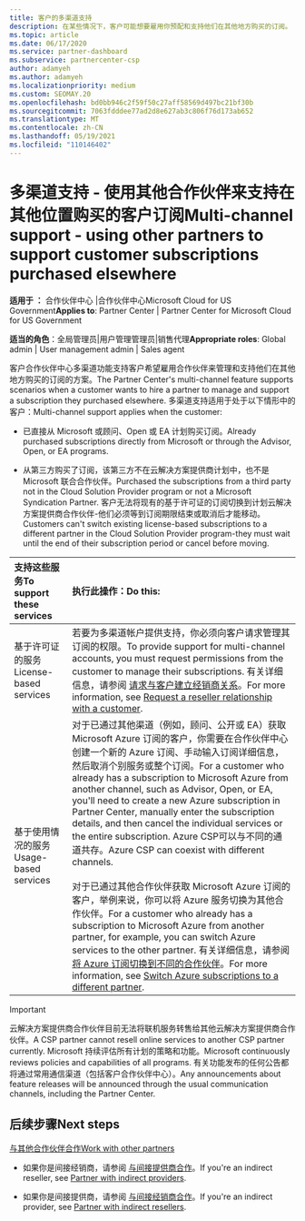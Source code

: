 ```yaml
---
title: 客户的多渠道支持
description: 在某些情况下，客户可能想要雇用你预配和支持他们在其他地方购买的订阅。
ms.topic: article
ms.date: 06/17/2020
ms.service: partner-dashboard
ms.subservice: partnercenter-csp
author: adamyeh
ms.author: adamyeh
ms.localizationpriority: medium
ms.custom: SEOMAY.20
ms.openlocfilehash: bd0bb946c2f59f50c27aff58569d497bc21bf30b
ms.sourcegitcommit: 7063fdddee77ad2d8e627ab3c806f76d173ab652
ms.translationtype: MT
ms.contentlocale: zh-CN
ms.lasthandoff: 05/19/2021
ms.locfileid: "110146402"
---
```

# <a name="multi-channel-support---using-other-partners-to-support-customer-subscriptions-purchased-elsewhere"></a><span data-ttu-id="77e4d-103">多渠道支持 - 使用其他合作伙伴来支持在其他位置购买的客户订阅</span><span class="sxs-lookup"><span data-stu-id="77e4d-103">Multi-channel support - using other partners to support customer subscriptions purchased elsewhere</span></span>

<span data-ttu-id="77e4d-104">**适用于 ：** 合作伙伴中心 |合作伙伴中心Microsoft Cloud for US Government</span><span class="sxs-lookup"><span data-stu-id="77e4d-104">**Applies to**: Partner Center | Partner Center for Microsoft Cloud for US Government</span></span>

<span data-ttu-id="77e4d-105">**适当的角色**：全局管理员|用户管理管理员|销售代理</span><span class="sxs-lookup"><span data-stu-id="77e4d-105">**Appropriate roles**: Global admin | User management admin | Sales agent</span></span>

<span data-ttu-id="77e4d-106">客户合作伙伴中心多渠道功能支持客户希望雇用合作伙伴来管理和支持他们在其他地方购买的订阅的方案。</span><span class="sxs-lookup"><span data-stu-id="77e4d-106">The Partner Center's multi-channel feature supports scenarios when a customer wants to hire a partner to manage and support a subscription they purchased elsewhere.</span></span> <span data-ttu-id="77e4d-107">多渠道支持适用于处于以下情形中的客户：</span><span class="sxs-lookup"><span data-stu-id="77e4d-107">Multi-channel support applies when the customer:</span></span>

- <span data-ttu-id="77e4d-108">已直接从 Microsoft 或顾问、Open 或 EA 计划购买订阅。</span><span class="sxs-lookup"><span data-stu-id="77e4d-108">Already purchased subscriptions directly from Microsoft or through the Advisor, Open, or EA programs.</span></span>

- <span data-ttu-id="77e4d-109">从第三方购买了订阅，该第三方不在云解决方案提供商计划中，也不是 Microsoft 联合合作伙伴。</span><span class="sxs-lookup"><span data-stu-id="77e4d-109">Purchased the subscriptions from a third party not in the Cloud Solution Provider program or not a Microsoft Syndication Partner.</span></span> <span data-ttu-id="77e4d-110">客户无法将现有的基于许可证的订阅切换到计划云解决方案提供商合作伙伴-他们必须等到订阅期限结束或取消后才能移动。</span><span class="sxs-lookup"><span data-stu-id="77e4d-110">Customers can't switch existing license-based subscriptions to a different partner in the Cloud Solution Provider program-they must wait until the end of their subscription period or cancel before moving.</span></span>

|<span data-ttu-id="77e4d-111">支持这些服务</span><span class="sxs-lookup"><span data-stu-id="77e4d-111">To support these services</span></span>  | <span data-ttu-id="77e4d-112">执行此操作：</span><span class="sxs-lookup"><span data-stu-id="77e4d-112">Do this:</span></span> |
|:---------|:---------|
|<span data-ttu-id="77e4d-113">基于许可证的服务</span><span class="sxs-lookup"><span data-stu-id="77e4d-113">License-based services</span></span>    | <span data-ttu-id="77e4d-114">若要为多渠道帐户提供支持，你必须向客户请求管理其订阅的权限。</span><span class="sxs-lookup"><span data-stu-id="77e4d-114">To provide support for multi-channel accounts, you must request permissions from the customer to manage their subscriptions.</span></span> <span data-ttu-id="77e4d-115">有关详细信息，请参阅 [请求与客户建立经销商关系](request-a-relationship-with-a-customer.md)。</span><span class="sxs-lookup"><span data-stu-id="77e4d-115">For more information, see [Request a reseller relationship with a customer](request-a-relationship-with-a-customer.md).</span></span>   |
|<span data-ttu-id="77e4d-116">基于使用情况的服务</span><span class="sxs-lookup"><span data-stu-id="77e4d-116">Usage-based services</span></span>     |  <span data-ttu-id="77e4d-117">对于已通过其他渠道（例如，顾问、公开或 EA）获取 Microsoft Azure 订阅的客户，你需要在合作伙伴中心创建一个新的 Azure 订阅、手动输入订阅详细信息，然后取消个别服务或整个订阅。</span><span class="sxs-lookup"><span data-stu-id="77e4d-117">For a customer who already has a subscription to Microsoft Azure from another channel, such as Advisor, Open, or EA, you'll need to create a new Azure subscription in Partner Center, manually enter the subscription details, and then cancel the individual services or the entire subscription.</span></span> <span data-ttu-id="77e4d-118">Azure CSP可以与不同的通道共存。</span><span class="sxs-lookup"><span data-stu-id="77e4d-118">Azure CSP can coexist with different channels.</span></span><br/><br/> <span data-ttu-id="77e4d-119">对于已通过其他合作伙伴获取 Microsoft Azure 订阅的客户，举例来说，你可以将 Azure 服务切换为其他合作伙伴。</span><span class="sxs-lookup"><span data-stu-id="77e4d-119">For a customer who already has a subscription to Microsoft Azure from another partner, for example, you can switch Azure services to the other partner.</span></span>  <span data-ttu-id="77e4d-120">有关详细信息，请参阅[将 Azure 订阅切换到不同的合作伙伴](switch-azure-subscriptions-to-a-different-partner.md)。</span><span class="sxs-lookup"><span data-stu-id="77e4d-120">For more information, see [Switch Azure subscriptions to a different partner](switch-azure-subscriptions-to-a-different-partner.md).</span></span> |

> [!IMPORTANT]  
> <span data-ttu-id="77e4d-121">云解决方案提供商合作伙伴目前无法将联机服务转售给其他云解决方案提供商合作伙伴。</span><span class="sxs-lookup"><span data-stu-id="77e4d-121">A CSP partner cannot resell online services to another CSP partner currently.</span></span> <span data-ttu-id="77e4d-122">Microsoft 持续评估所有计划的策略和功能。</span><span class="sxs-lookup"><span data-stu-id="77e4d-122">Microsoft continuously reviews policies and capabilities of all programs.</span></span> <span data-ttu-id="77e4d-123">有关功能发布的任何公告都将通过常用通信渠道（包括客户合作伙伴中心）。</span><span class="sxs-lookup"><span data-stu-id="77e4d-123">Any announcements about feature releases will be announced through the usual communication channels, including the Partner Center.</span></span>

## <a name="next-steps"></a><span data-ttu-id="77e4d-124">后续步骤</span><span class="sxs-lookup"><span data-stu-id="77e4d-124">Next steps</span></span>

[<span data-ttu-id="77e4d-125">与其他合作伙伴合作</span><span class="sxs-lookup"><span data-stu-id="77e4d-125">Work with other partners</span></span>](work-with-other-partners.md)

- <span data-ttu-id="77e4d-126">如果你是间接经销商，请参阅 [与间接提供商合作](indirect-reseller-tasks-in-partner-center.md)。</span><span class="sxs-lookup"><span data-stu-id="77e4d-126">If you're an indirect reseller, see [Partner with indirect providers](indirect-reseller-tasks-in-partner-center.md).</span></span>

- <span data-ttu-id="77e4d-127">如果你是间接提供商，请参阅 [与间接经销商合作](indirect-provider-tasks-in-partner-center.md)。</span><span class="sxs-lookup"><span data-stu-id="77e4d-127">If you're an indirect provider, see [Partner with indirect resellers](indirect-provider-tasks-in-partner-center.md).</span></span>

